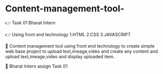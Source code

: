 # Content-management-tool-
👉 Task 01 Bharat Intern 

👉 Using front end technology
1.HTML
2.CSS
3.JAVASCRIPT

📍 Content management tool using front end technology to create simple web base project to upload text,imeage,video and create any content and upload text,imeage,video and display uploaded item.

📍 Bharat Intern assign Task 01 

